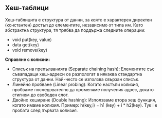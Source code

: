 ## Хеш-таблици
Хеш-таблицита е структура от данни, за която е характерен директен (константен) достъп до елементите, независимо от типа им. Като абстрактна структура, тя трябва да поддържа следните операции:
* void put(key, value)
* data get(key)
* void remove(key)

**Справяне с колизии:**
* Списък на препълванията (Separate chaining hash): Елементите със съвападащи хеш-адреси се разпологат в някаква стандартна структура от данни. Най-често се използва свързан списък.
* Линейно пробване (Linear probing): Когато настъпи колизия, пробваме последователно да променяме получения адрес, докато стигнем до свободен слот.
* Двойно хеширане (Double hashing): Използваме втора хеш функция, когато имаме колизия. Пример: h(key,i) = h1 (key) + i * h2(key). Тук i е пробата след първата колизия.
